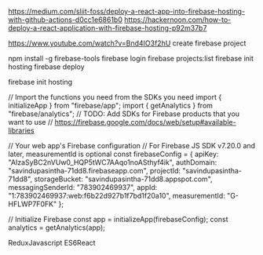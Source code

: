 https://medium.com/sliit-foss/deploy-a-react-app-into-firebase-hosting-with-github-actions-d0cc1e6861b0
https://hackernoon.com/how-to-deploy-a-react-application-with-firebase-hosting-p92m37b7


https://www.youtube.com/watch?v=Bnd4IO3f2hU
create firebase project 

npm install -g  firebase-tools
firebase login
firebase projects:list
firebase init hosting
firebase deploy


firebase  init hosting


// Import the functions you need from the SDKs you need
import { initializeApp } from "firebase/app";
import { getAnalytics } from "firebase/analytics";
// TODO: Add SDKs for Firebase products that you want to use
// https://firebase.google.com/docs/web/setup#available-libraries

// Your web app's Firebase configuration
// For Firebase JS SDK v7.20.0 and later, measurementId is optional
const firebaseConfig = {
  apiKey: "AIzaSyBC2nVUw0_HQP5tWC7AAqo1noASthyf4ik",
  authDomain: "savindupasintha-71dd8.firebaseapp.com",
  projectId: "savindupasintha-71dd8",
  storageBucket: "savindupasintha-71dd8.appspot.com",
  messagingSenderId: "783902469937",
  appId: "1:783902469937:web:f6b22d927b1f7bd1f20a10",
  measurementId: "G-HFLWP7F0FK"
};

// Initialize Firebase
const app = initializeApp(firebaseConfig);
const analytics = getAnalytics(app);


ReduxJavascript ES6React